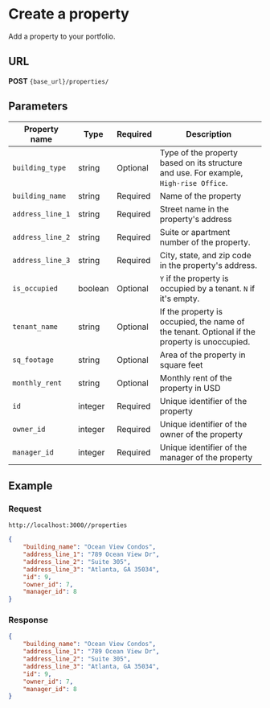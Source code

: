 # Create a property

Add a property to your portfolio.

## URL

**POST** `{base_url}/properties/`

## Parameters

| Property name | Type | Required | Description |
|-------|--------|---------|---------|
| `building_type` | string | Optional | Type of the property based on its structure and use. For example, `High-rise Office`. |
| `building_name` |string | Required | Name of the property |
| `address_line_1` | string | Required | Street name in the property's address |
| `address_line_2` | string | Required | Suite or apartment number of the property. |
| `address_line_3` | string | Required | City, state, and zip code in the property's address. |
| `is_occupied` | boolean | Optional | `Y` if the property is occupied by a tenant. `N` if it's empty. |
| `tenant_name` | string | Optional | If the property is occupied, the name of the tenant. Optional if the property is unoccupied. |
| `sq_footage` | string |  Optional | Area of the property in square feet |
| `monthly_rent` | string |  Optional | Monthly rent of the property in USD |
| `id` | integer | Required | Unique identifier of the property |
| `owner_id` | integer | Required | Unique identifier of the owner of the property |
| `manager_id` | integer | Required | Unique identifier of the manager of the property |

## Example

### Request

`http://localhost:3000//properties`

```json
{
    "building_name": "Ocean View Condos",
    "address_line_1": "789 Ocean View Dr",
    "address_line_2": "Suite 305",
    "address_line_3": "Atlanta, GA 35034",
    "id": 9,
    "owner_id": 7,
    "manager_id": 8
}
```

### Response

```json
{
    "building_name": "Ocean View Condos",
    "address_line_1": "789 Ocean View Dr",
    "address_line_2": "Suite 305",
    "address_line_3": "Atlanta, GA 35034",
    "id": 9,
    "owner_id": 7,
    "manager_id": 8
}
```
